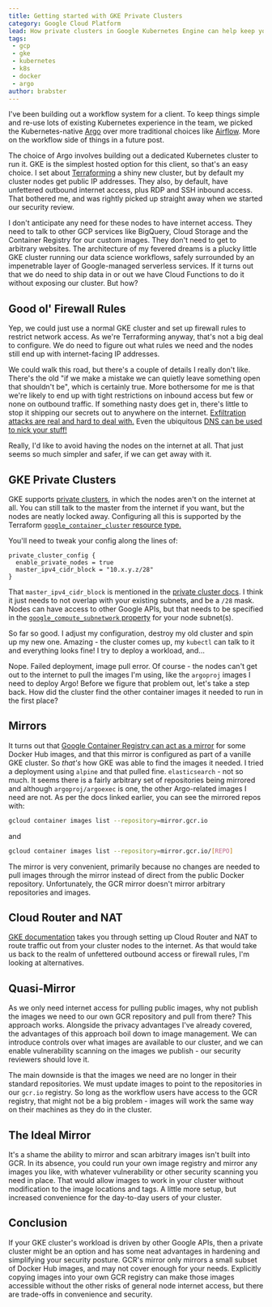 ```yaml
---
title: Getting started with GKE Private Clusters
category: Google Cloud Platform
lead: How private clusters in Google Kubernetes Engine can help keep your data safe, the architectural options you have to keep your nodes away from the internet and the trade-offs you'll need to make.
tags:
 - gcp
 - gke
 - kubernetes
 - k8s
 - docker
 - argo
author: brabster
---
```


I've been building out a workflow system for a client.
To keep things simple and re-use lots of existing Kubernetes experience in the team,
we picked the Kubernetes-native [Argo](https://github.com/argoproj/argo)
over more traditional choices like [Airflow](https://airflow.apache.org/). More on the workflow side of things in a future post.

The choice of Argo involves building out a dedicated Kubernetes cluster to run it. GKE is the simplest hosted option for this client, so that's an easy choice. I set about [Terraforming](https://www.terraform.io/) a shiny new cluster, but by default my cluster nodes get public IP addresses. They also, by default, have unfettered outbound internet access, plus RDP and SSH inbound access. That bothered me, and was rightly picked up straight away when we started our security review.

I don't anticipate any need for these nodes to have internet access. They need to talk to other GCP services like BigQuery, Cloud Storage and the Container Registry for our custom images. They don't need to get to arbitrary websites. The architecture of my fevered dreams is a plucky little GKE cluster running our data science workflows, safely surrounded by an impenetrable layer of Google-managed serverless services. If it turns out that we do need to ship data in or out we have Cloud Functions to do it without exposing our cluster. But how?

## Good ol' Firewall Rules

Yep, we could just use a normal GKE cluster and set up firewall rules to restrict network access. As we're Terraforming anyway, that's not a big deal to configure. We do need to figure out what rules we need and the nodes still end up with internet-facing IP addresses.

We could walk this road, but there's a couple of details I really don't like. There's the old "if we make a mistake we can quietly leave something open that shouldn't be", which is certainly true. More bothersome for me is that we're likely to end up with tight restrictions on inbound access but few or none on outbound traffic. If something nasty does get in, there's little to stop it shipping our secrets out to anywhere on the internet. [Exfiltration attacks are real and hard to deal with.](https://www.securityweek.com/why-does-data-exfiltration-remain-almost-unsolvable-challenge) Even the ubiquitous [DNS can be used to nick your stuff!](https://blogs.akamai.com/2017/09/introduction-to-dns-data-exfiltration.html)

Really, I'd like to avoid having the nodes on the internet at all. That just seems so much simpler and safer, if we can get away with it.

## GKE Private Clusters

GKE supports [private clusters](https://cloud.google.com/kubernetes-engine/docs/how-to/private-clusters), in which the nodes aren't on the internet at all. You can still talk to the master from the internet if you want, but the nodes are neatly locked away. Configuring all this is supported by the Terraform [`google_container_cluster` resource type.](https://www.terraform.io/docs/providers/google/r/container_cluster.html#private_cluster_config)

You'll need to tweak your config along the lines of:

```hcl
private_cluster_config {
  enable_private_nodes = true
  master_ipv4_cidr_block = "10.x.y.z/28"
}
```

That `master_ipv4_cidr_block` is mentioned in the [private cluster docs](https://cloud.google.com/kubernetes-engine/docs/how-to/private-clusters). I think it just needs to not overlap with your existing subnets, and be a `/28` mask. Nodes can have access to other Google APIs, but that needs to be specified in the [`google_compute_subnetwork` property](https://www.terraform.io/docs/providers/google/d/datasource_compute_subnetwork.html#private_ip_google_access) for your node subnet(s).

So far so good. I adjust my configuration, destroy my old cluster and spin up my new one. Amazing - the cluster comes up, my `kubectl` can talk to it and everything looks fine! I try to deploy a workload, and...

Nope. Failed deployment, image pull error. Of course - the nodes can't get out to the internet to pull the images I'm using, like the `argoproj` images I need to deploy Argo! Before we figure that problem out, let's take a step back. How did the cluster find the other container images it needed to run in the first place?

## Mirrors

It turns out that [Google Container Registry can act as a mirror](https://cloud.google.com/container-registry/docs/using-dockerhub-mirroring) for some Docker Hub images, and that this mirror is configured as part of a vanille GKE cluster. So *that's* how GKE was able to find the images it needed. I tried a deployment using `alpine` and that pulled fine. `elasticsearch` - not so much. It seems there is a fairly arbitrary set of repositories being mirrored and although `argoproj/argoexec` is one, the other Argo-related images I need are not. As per the docs linked earlier, you can see the mirrored repos with:

```bash
gcloud container images list --repository=mirror.gcr.io
```
and
```bash
gcloud container images list --repository=mirror.gcr.io/[REPO]
```

The mirror is very convenient, primarily because no changes are needed to pull images through the mirror instead of direct from the public Docker repository. Unfortunately, the GCR mirror doesn't mirror arbitrary repositories and images.

## Cloud Router and NAT

[GKE documentation](https://cloud.google.com/nat/docs/gke-example) takes you through setting up Cloud Router and NAT to route traffic out from your cluster nodes to the internet. As that would take us back to the realm of unfettered outbound access or firewall rules, I'm looking at alternatives.

## Quasi-Mirror

As we only need internet access for pulling public images, why not publish the images we need to our own GCR repository and pull from there? This approach works. Alongside the privacy advantages I've already covered, the advantages of this approach boil down to image management. We can introduce controls over what images are available to our cluster, and we can enable vulnerability scanning on the images we publish - our security reviewers should love it.

The main downside is that the images we need are no longer in their standard repositories. We must update images to point to the repositories in our `gcr.io` registry. So long as the workflow users have access to the GCR registry, that might not be a big problem - images will work the same way on their machines as they do in the cluster.

## The Ideal Mirror

It's a shame the ability to mirror and scan arbitrary images isn't built into GCR. In its absence, you could run your own image registry and mirror any images you like, with whatever vulnerability or other security scanning you need in place. That would allow images to work in your cluster without modification to the image locations and tags. A little more setup, but increased convenience for the day-to-day users of your cluster.

## Conclusion

If your GKE cluster's workload is driven by other Google APIs, then a private cluster might be an option and has some neat advantages in hardening and simplifying your security posture. GCR's mirror only mirrors a small subset of Docker Hub images, and may not cover enough for your needs. Explicitly copying images into your own GCR registry can make those images accessible without the other risks of general node internet access, but there are trade-offs in convenience and security.
